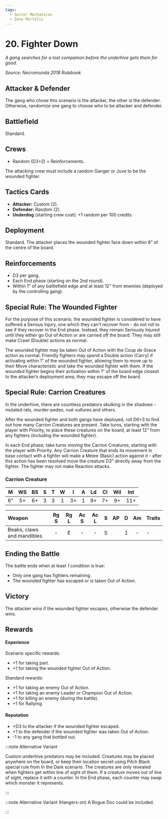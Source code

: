 ```yaml
---
tags:
  - Sector Mechanicus
  - Zone Mortalis
---
```


# 20. Fighter Down

_A gang searches for a lost companion before the underhive gets them for good._

_Source: Necromunda 2018 Rulebook_  

## Attacker & Defender

The gang who chose this scenario is the attacker, the other is the defender. Otherwise, randomize one gang to choose who to be attacker and defender.

## Battlefield

Standard.

## Crews

- Random (D3+2) + Reinforcements.

The attacking crew must include a random Ganger or Juve to be the wounded fighter.

## Tactics Cards

- **Attacker:** Custom (2).
- **Defender:** Random (2).
- **Underdog** (starting crew cost): +1 random per 100 credits.

## Deployment

Standard. The attacker places the wounded fighter face down within 8” of the centre of the board.

## Reinforcements

- D3 per gang.
- Each End phase (starting on the 2nd round).
- Within 1" of any battlefield edge and at least 12" from enemies (deployed by the controlling gang).

## Special Rule: The Wounded Fighter

For the purpose of this scenario, the wounded fighter is considered to have suffered a Serious Injury, one which they can't recover from - do not roll to see if they recover in the End phase. Instead, they remain Seriously Injured until they either go Out of Action or are carried off the board. They may still make Crawl (Double) actions as normal.

The wounded fighter may be taken Out of Action with the Coup de Grace action as normal. Friendly fighters may spend a Double action (Carry) if activating within 1” of the wounded fighter, allowing them to move up to their Move characteristic and take the wounded fighter with them. If the wounded fighter begins their activation within 1” of the board edge closest to the attacker’s deployment area, they may escape off the board.

## Special Rule: Carrion Creatures

In the underhive, there are countless predators skulking in the shadows - mutated rats, murder-pedes, rust vultures and others.

After the wounded fighter and both gangs have deployed, roll D6+3 to find out how many Carrion Creatures are present. Take turns, starting with the player with Priority, to place these creatures on the board, at least 12” from any fighters (including the wounded fighter).

In each End phase, take turns moving the Carrion Creatures, starting with the player with Priority. Any Carrion Creature that ends its movement in base contact with a fighter will make a Melee (Basic) action against it - after this action has been resolved move the creature D3” directly away from the fighter. The fighter may not make Reaction attacks.

<FighterCard>

### Carrion Creature

|  M  | WS  | BS  |  S  |  T  |  W  |  I  |  A  | Ld  | Cl  | Wil | Int |
| :-: | :-: | :-: | :-: | :-: | :-: | :-: | :-: | :-: | :-: | :-: | :-: |
| 6”  | 5+  | 6+  |  3  |  3  |  1  | 3+  |  1  | 9+  | 7+  | 9+  | 11+ |

<WeaponStats>

| Weapon                     | Rg S | Rg L | Ac S | Ac L |  S  | AP  |  D  | Am  | Traits |
| :------------------------- | :--: | :--: | :--: | :--: | :-: | :-: | :-: | :-: | :----- |
| Beaks, claws and mandibles |  -   |  E   |  -   |  -   |  S  |     |  1  |  -  | -      |

</WeaponStats>

</FighterCard>

## Ending the Battle

The battle ends when at least 1 condition is true:

- Only one gang has fighters remaining.
- The wounded fighter has escaped or is taken Out of Action.

## Victory

The attacker wins if the wounded fighter escapes, otherwise the defender wins.

## Rewards

#### Experience

Scenario specific rewards:

- +1 for taking part.
- +1 for taking the wounded fighter Out of Action.

Standard rewards:

- +1 for taking an enemy Out of Action.
- +1 for taking an enemy Leader or Champion Out of Action.
- +1 for killing an enemy (during the battle).
- +1 for Rallying.

#### Reputation

- +D3 to the attacker if the wounded fighter escaped.
- +1 to the defender if the wounded fighter was taken Out of Action.
- -1 to any gang that bottled out.

:::note Alternative Variant

Custom underhive predators may be included. Creatures may be placed anywhere on the board, or keep their location secret using Pitch Black special rule from In the Dark scenario. The creatures are only revealed when fighters get within line of sight of them. If a creature moves out of line of sight, replace it with a counter. In the End phase, each counter may swap which monster it represents.

:::

:::note Alternative Variant (Hangers-on)
A Rogue Doc could be included.

:::
